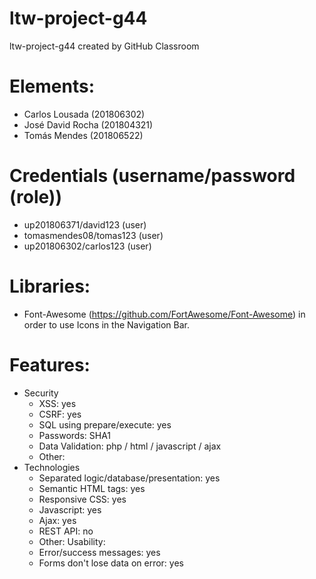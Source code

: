 # ltw-project-g44
ltw-project-g44 created by GitHub Classroom

# Elements:
 - Carlos Lousada (201806302) 
 - José David Rocha (201804321)
 - Tomás Mendes (201806522)

# Credentials (username/password (role))
 - up201806371/david123 (user)
 - tomasmendes08/tomas123 (user)
 - up201806302/carlos123 (user)

# Libraries:
 - Font-Awesome (https://github.com/FortAwesome/Font-Awesome) in order to use Icons in the Navigation Bar.

# Features:
 - Security
     - XSS: yes
     - CSRF: yes
     - SQL using prepare/execute: yes
     - Passwords: SHA1
     - Data Validation:  php / html / javascript / ajax
     - Other:
 - Technologies
     - Separated logic/database/presentation: yes
     - Semantic HTML tags: yes
     - Responsive CSS: yes
     - Javascript: yes
     - Ajax: yes
     - REST API: no
     - Other:
  Usability:
     - Error/success messages: yes
     - Forms don't lose data on error: yes
